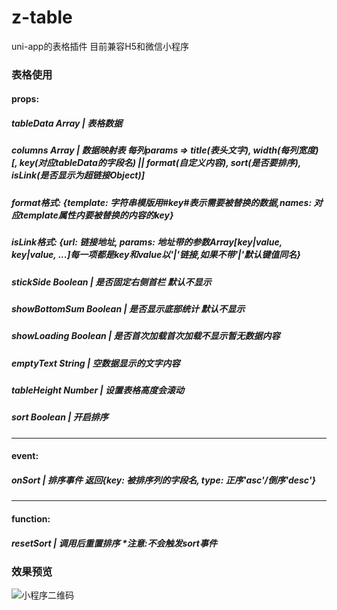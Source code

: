 # z-table
uni-app的表格插件
目前兼容H5和微信小程序

### 表格使用
#### props: 
##### tableData Array | 表格数据
##### columns Array | 数据映射表 每列params => title(表头文字), width(每列宽度) [, key(对应tableData的字段名) || format(自定义内容), sort(是否要排序), isLink(是否显示为超链接Object)]
##### format格式: {template: 字符串模版用#key#表示需要被替换的数据,names: 对应template属性内要被替换的内容的key}
##### isLink格式: {url: 链接地址, params: 地址带的参数Array[key|value, key|value, ...]每一项都是key和value以'|'链接,如果不带'|'默认键值同名}
##### stickSide Boolean | 是否固定右侧首栏 默认不显示
##### showBottomSum Boolean | 是否显示底部统计 默认不显示
##### showLoading Boolean | 是否首次加载首次加载不显示暂无数据内容
##### emptyText String | 空数据显示的文字内容
##### tableHeight Number | 设置表格高度会滚动
##### sort Boolean | 开启排序
---
#### event: 
##### onSort | 排序事件 返回{key: 被排序列的字段名, type: 正序'asc'/倒序'desc'}
---
#### function: 
##### resetSort | 调用后重置排序 *注意:不会触发sort事件

### 效果预览
![小程序二维码](https://github.com/zc897575/z-table/blob/master/static/zTable.jpg)
